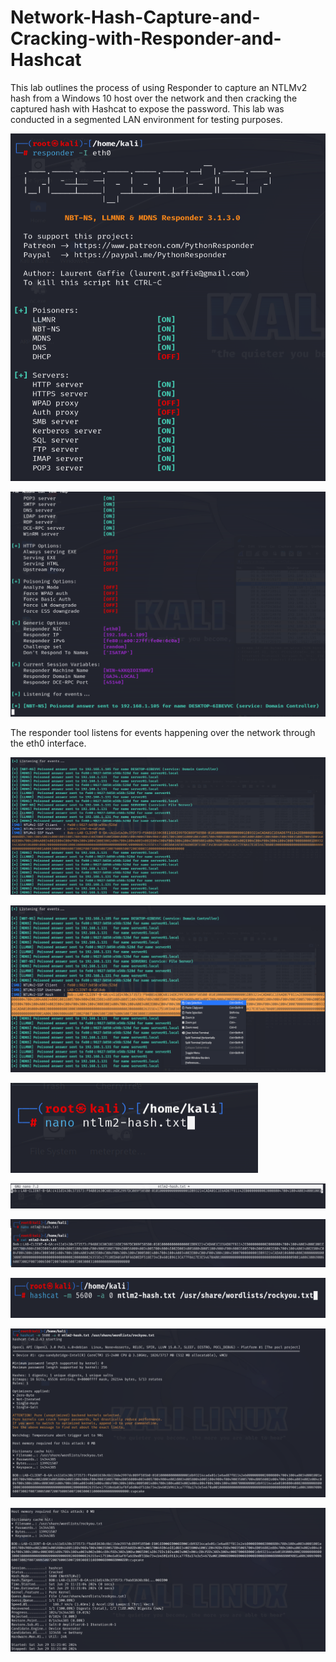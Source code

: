 # Network-Hash-Capture-and-Cracking-with-Responder-and-Hashcat

This lab outlines the process of using Responder to capture an NTLMv2 hash from a Windows 10 host over the network and then cracking the captured hash with Hashcat to expose the password. This lab was conducted in a segmented LAN environment for testing purposes.


![ResponderLab2.PNG](Images/ResponderLab2.PNG)

![ResponderLab3.PNG](Images/ResponderLab3.PNG)

The responder tool listens for events happening over the network through the eth0 interface. 

![ResponderLab6.PNG](Images/ResponderLab6.PNG)

![ResponderLab7.PNG](Images/ResponderLab7.PNG)

![ResponderLab8.PNG](Images/ResponderLab8.PNG)

![ResponderLab9.PNG](Images/ResponderLab9.PNG)

![ResponderLab10.PNG](Images/ResponderLab10.PNG)

![ResponderLab11.PNG](Images/ResponderLab11.PNG)

![ResponderLab12.PNG](Images/ResponderLab12.PNG)

![ResponderLab13.PNG](Images/ResponderLab13.PNG)












